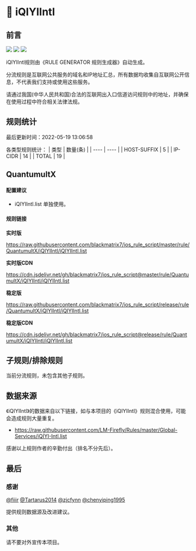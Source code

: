 # 🧸 iQIYIIntl

## 前言

![](https://shields.io/badge/-移除重复规则-ff69b4) ![](https://shields.io/badge/-DOMAIN与DOMAIN--SUFFIX合并-green) ![](https://shields.io/badge/-IP--CIDR(6)合并-blueviolet) 

iQIYIIntl规则由《RULE GENERATOR 规则生成器》自动生成。

分流规则是互联网公共服务的域名和IP地址汇总，所有数据均收集自互联网公开信息，不代表我们支持或使用这些服务。

请通过我国(中华人民共和国)合法的互联网出入口信道访问规则中的地址，并确保在使用过程中符合相关法律法规。

## 规则统计

最后更新时间：2022-05-19 13:06:58

各类型规则统计：
| 类型 | 数量(条)  | 
| ---- | ----  |
| HOST-SUFFIX | 5  | 
| IP-CIDR | 14  | 
| TOTAL | 19  | 


## QuantumultX 

#### 配置建议
- iQIYIIntl.list 单独使用。

#### 规则链接
**实时版**

https://raw.githubusercontent.com/blackmatrix7/ios_rule_script/master/rule/QuantumultX/iQIYIIntl/iQIYIIntl.list

**实时版CDN**

https://cdn.jsdelivr.net/gh/blackmatrix7/ios_rule_script@master/rule/QuantumultX/iQIYIIntl/iQIYIIntl.list

**稳定版**

https://raw.githubusercontent.com/blackmatrix7/ios_rule_script/release/rule/QuantumultX/iQIYIIntl/iQIYIIntl.list

**稳定版CDN**

https://cdn.jsdelivr.net/gh/blackmatrix7/ios_rule_script@release/rule/QuantumultX/iQIYIIntl/iQIYIIntl.list

## 子规则/排除规则


当前分流规则，未包含其他子规则。

## 数据来源

《iQIYIIntl》的数据来自以下链接，如与本项目的《iQIYIIntl》规则混合使用，可能会造成规则大量重复。

- https://raw.githubusercontent.com/LM-Firefly/Rules/master/Global-Services/iQIYI-Intl.list


感谢以上规则作者的辛勤付出（排名不分先后）。

## 最后

### 感谢

[@fiiir](https://github.com/fiiir) [@Tartarus2014](https://github.com/Tartarus2014) [@zjcfynn](https://github.com/zjcfynn) [@chenyiping1995](https://github.com/chenyiping1995) 

提供规则数据源及改进建议。

### 其他

请不要对外宣传本项目。